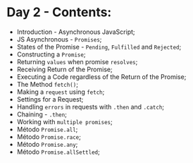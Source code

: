# Day 2 - Contents: 

* Introduction - Asynchronous JavaScript; 
* JS Asynchronous - `Promises`; 
* States of the Promise - `Pending`, `Fulfilled` and `Rejected`; 
* Constructing a `Promise`; 
* Returning `values` when promise `resolves`; 
* Receiving Return of the Promise; 
* Executing a Code regardless of the Return of the Promise; 
* The Method `fetch()`; 
* Making a `request` using `fetch`; 
* Settings for a Request; 
* Handling `errors` in requests with `.then` and `.catch`; 
* Chaining - `.then`; 
* Working with `multiple promises`; 
* Método `Promise.all`; 
* Método `Promise.race`; 
* Método `Promise.any`; 
* Método `Promise.allSettled`; 
